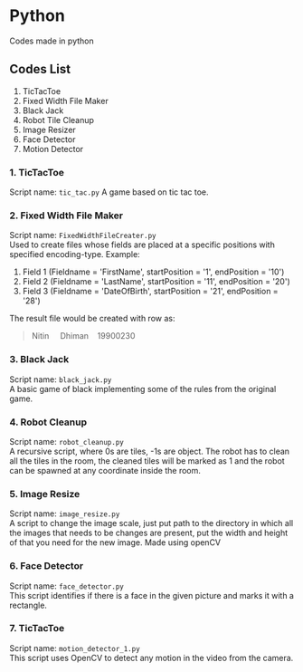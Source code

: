 # Python
Codes made in python


## Codes List
1. TicTacToe
2. Fixed Width File Maker
3. Black Jack
4. Robot Tile Cleanup
5. Image Resizer
6. Face Detector
7. Motion Detector

### 1. TicTacToe
  Script name: `tic_tac.py`
  A game based on tic tac toe.
  

### 2. Fixed Width File Maker
  Script name: `FixedWidthFileCreater.py`\
  Used to create files whose fields are placed at a specific positions with specified encoding-type.
  Example:
  1. Field 1 (Fieldname = 'FirstName', startPosition = '1', endPosition = '10')
  2. Field 2 (Fieldname = 'LastName', startPosition = '11', endPosition = '20')
  3. Field 3 (Fieldname = 'DateOfBirth', startPosition = '21', endPosition = '28')
  
  The result file would be created with row as:
  > Nitin&nbsp;&nbsp;&nbsp;&nbsp;&nbsp;Dhiman&nbsp;&nbsp;&nbsp;&nbsp;19900230
  
  
### 3. Black Jack
  Script name: `black_jack.py`\
  A basic game of black implementing some of the rules from the original game.

### 4. Robot Cleanup
  Script name: `robot_cleanup.py`\
  A recursive script, where 0s are tiles, -1s are object. The robot has to clean all the tiles in the room, the cleaned tiles will be marked as 1 and the robot can be spawned at any coordinate inside the room.
  
### 5. Image Resize
  Script name: `image_resize.py`\
  A script to change the image scale, just put path to the directory in which all the images that needs to be changes are present, put the width and height of that you need for the new image.
  Made using openCV

### 6. Face Detector
  Script name: `face_detector.py`\
  This script identifies if there is a face in the given picture and marks it with a rectangle.
  
### 7. TicTacToe
  Script name: `motion_detector_1.py`\
  This script uses OpenCV to detect any motion in the video from the camera.
